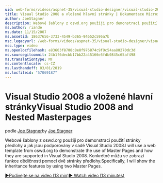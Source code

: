 ```yaml
---
uid: web-forms/videos/aspnet-35/visual-studio-designer/visual-studio-2008-and-nested-masterpages
title: Visual Studio 2008 a vložené hlavní stránky | Dokumentace Microsoftu
author: JoeStagner
description: Webové šablony z oswd.org použiji pro demonstraci použití stránky předlohy a jak jsou podporovány v sadě Visual Studio 2008. Konkrétně ukážu, th...
ms.author: riande
ms.date: 11/15/2007
ms.assetid: 18637656-3733-4549-b365-94652c596a7b
msc.legacyurl: /web-forms/videos/aspnet-35/visual-studio-designer/visual-studio-2008-and-nested-masterpages
msc.type: video
ms.openlocfilehash: e83603f8708c8e8f976874c9f9c54aa80270dc3d
ms.sourcegitcommit: 24b1f6decbb17bb22a45166e5fdb0845c65af498
ms.translationtype: MT
ms.contentlocale: cs-CZ
ms.lasthandoff: 03/01/2019
ms.locfileid: "57069187"
---
```

<a name="visual-studio-2008-and-nested-masterpages"></a><span data-ttu-id="05f0c-104">Visual Studio 2008 a vložené hlavní stránky</span><span class="sxs-lookup"><span data-stu-id="05f0c-104">Visual Studio 2008 and Nested Masterpages</span></span>
====================
<span data-ttu-id="05f0c-105">podle [Joe Stagner](https://github.com/JoeStagner)</span><span class="sxs-lookup"><span data-stu-id="05f0c-105">by [Joe Stagner](https://github.com/JoeStagner)</span></span>

<span data-ttu-id="05f0c-106">Webové šablony z oswd.org použiji pro demonstraci použití stránky předlohy a jak jsou podporovány v sadě Visual Studio 2008.</span><span class="sxs-lookup"><span data-stu-id="05f0c-106">I will use a web template from oswd.org to demonstrate the use of Master Pages and how they are supported in Visual Studio 2008.</span></span> <span data-ttu-id="05f0c-107">Konkrétně můžu se zobrazí funkce dědičnosti pomocí dvě stránky předlohy.</span><span class="sxs-lookup"><span data-stu-id="05f0c-107">Specifically, I will show the inheritance features by using two Master Pages.</span></span>

[<span data-ttu-id="05f0c-108">&#9654;Podívejte se na video (13 min)</span><span class="sxs-lookup"><span data-stu-id="05f0c-108">&#9654; Watch video (13 minutes)</span></span>](https://channel9.msdn.com/Blogs/ASP-NET-Site-Videos/visual-studio-2008-and-nested-masterpages)
